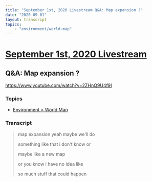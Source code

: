 ```yaml
---
title: "September 1st, 2020 Livestream Q&A: Map expansion ?"
date: "2020-09-01"
layout: transcript
topics:
    - "environment/world-map"
---
```

# [September 1st, 2020 Livestream](../2020-09-01.md)
## Q&A: Map expansion ?
https://www.youtube.com/watch?v=2ZHnQ9U4f9I

### Topics
* [Environment > World Map](../topics/environment/world-map.md)

### Transcript

> map expansion yeah maybe we'll do
>
> something like that i don't know or
>
> maybe like a new map
>
> or you know i have no idea like
>
> so much stuff that could happen
